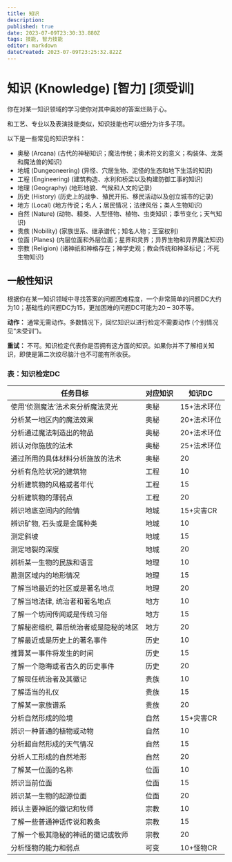 ```yaml
---
title: 知识
description: 
published: true
date: 2023-07-09T23:30:33.880Z
tags: 技能, 智力技能
editor: markdown
dateCreated: 2023-07-09T23:25:32.822Z
---
```


# 知识 (Knowledge) \[智力\] \[须受训\]
你在对某一知识领域的学习使你对其中奥妙的答案烂熟于心。

和工艺、专业以及表演技能类似，知识技能也可以细分为许多子项。

以下是一些常见的知识学科：

- 奥秘 (Arcana) (古代的神秘知识；魔法传统；奥术符文的意义；构装体、龙类和魔法兽的知识)
- 地城 (Dungeoneering) (异怪、穴居生物、泥怪的生态和地下生活的知识)
- 工程 (Engineering) (建筑构造、水利和桥梁以及构建防御工事的知识)
- 地理 (Geography) (地形地貌、气候和人文的记录)
- 历史 (History) (历史上的战争、殖民开拓、移民活动以及创立城市的记录)
- 地方 (Local) (地方传说；名人；居民情况；法律风俗；类人生物知识)
- 自然 (Nature) (动物、精类、人型怪物、植物、虫类知识；季节变化；天气知识)
- 贵族 (Nobility) (家族世系、继承谱代；知名人物；王室权利)
- 位面 (Planes) (内层位面和外层位面；星界和灵界；异界生物和异界魔法知识)
- 宗教 (Religion) (诸神祇和神格存在；神学史观；教会传统和神圣标记；不死生物知识)

## 一般性知识
根据你在某一知识领域中寻找答案的问题困难程度，一个非常简单的问题DC大约为10；基础性的问题DC为15，更加困难的问题DC可能为20 – 30不等。

**动作：** 通常无需动作。多数情况下，回忆知识以进行检定不需要动作 (个别情况见“未受训”)。

**重试：** 不可。知识检定代表你是否拥有这方面的知识。如果你并不了解相关知识，即使是第二次绞尽脑汁也不可能有所收获。

### 表：知识检定DC

| 任务目标 | 对应知识 | 知识DC |
| --- | --- | --- |
| 使用‘侦测魔法’法术来分析魔法灵光 | 奥秘 | 15+法术环位 |
| 分析某一地区内的魔法效果 | 奥秘 | 20+法术环位 |
| 分析通过魔法制造出的物品 | 奥秘 | 20+法术环位 |
| 辨认对你施放的法术 | 奥秘 | 25+法术环位 |
| 通过所用的具体材料分析施放的法术 | 奥秘 | 20 |
| 分析有危险状况的建筑物 | 工程 | 10 |
| 分析建筑物的风格或者年代 | 工程 | 15 |
| 分析建筑物的薄弱点 | 工程 | 20 |
| 辨识地底空间内的险情 | 地城 | 15+灾害CR |
| 辨识矿物, 石头或是金属种类 | 地城 | 10 |
| 测定斜坡 | 地城 | 15 |
| 测定地裂的深度 | 地城 | 20 |
| 辨析某一生物的民族和语言 | 地理 | 10 |
| 勘测区域内的地形情况 | 地理 | 15 |
| 了解当地最近的社区或是著名地点 | 地理 | 20 |
| 了解当地法律, 统治者和著名地点 | 地方 | 10 |
| 了解一个坊间传闻或是传统习俗 | 地方 | 15 |
| 了解秘密组织, 幕后统治者或是隐秘的地区 | 地方 | 20 |
| 了解最近或是历史上的著名事件 | 历史 | 10 |
| 推算某一事件将发生的时间 | 历史 | 15 |
| 了解一个隐晦或者古久的历史事件 | 历史 | 20 |
| 了解现任统治者及其徽记 | 贵族 | 10 |
| 了解适当的礼仪 | 贵族 | 15 |
| 了解某一家族谱系 | 贵族 | 20 |
| 分析自然形成的险境 | 自然 | 15+灾害CR |
| 辨识一种普通的植物或动物 | 自然 | 10 |
| 分析超自然形成的天气情况 | 自然 | 15 |
| 分析人工形成的自然地形 | 自然 | 20 |
| 了解某一位面的名称 | 位面 | 10 |
| 辨识当前位面 | 位面 | 15 |
| 辨识某一生物的起源位面 | 位面 | 20 |
| 辨认主要神祇的徽记和牧师 | 宗教 | 10 |
| 了解一些普通神话传说和教条 | 宗教 | 15 |
| 了解一个极其隐秘的神祇的徽记或牧师 | 宗教 | 20 |
| 分析怪物的能力和弱点 | 可变 | 10+怪物CR |